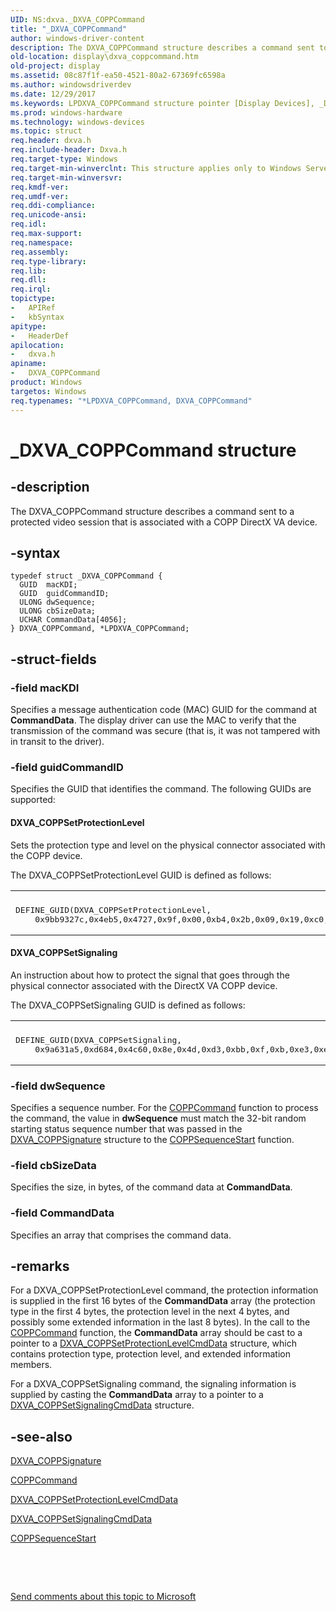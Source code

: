 ```yaml
---
UID: NS:dxva._DXVA_COPPCommand
title: "_DXVA_COPPCommand"
author: windows-driver-content
description: The DXVA_COPPCommand structure describes a command sent to a protected video session that is associated with a COPP DirectX VA device.
old-location: display\dxva_coppcommand.htm
old-project: display
ms.assetid: 08c87f1f-ea50-4521-80a2-67369fc6598a
ms.author: windowsdriverdev
ms.date: 12/29/2017
ms.keywords: LPDXVA_COPPCommand structure pointer [Display Devices], _DXVA_COPPCommand, DXVA_COPPCommand, LPDXVA_COPPCommand, display.dxva_coppcommand, dxva/LPDXVA_COPPCommand, DXVA_COPPCommand structure [Display Devices], *LPDXVA_COPPCommand, dxva/DXVA_COPPCommand, dxvaref_e27ea691-6ae9-41fc-9649-670231cb5ce8.xml
ms.prod: windows-hardware
ms.technology: windows-devices
ms.topic: struct
req.header: dxva.h
req.include-header: Dxva.h
req.target-type: Windows
req.target-min-winverclnt: This structure applies only to Windows Server 2003 with SP1 and later, and Windows XP with SP2 and later.
req.target-min-winversvr: 
req.kmdf-ver: 
req.umdf-ver: 
req.ddi-compliance: 
req.unicode-ansi: 
req.idl: 
req.max-support: 
req.namespace: 
req.assembly: 
req.type-library: 
req.lib: 
req.dll: 
req.irql: 
topictype:
-	APIRef
-	kbSyntax
apitype:
-	HeaderDef
apilocation:
-	dxva.h
apiname:
-	DXVA_COPPCommand
product: Windows
targetos: Windows
req.typenames: "*LPDXVA_COPPCommand, DXVA_COPPCommand"
---
```


# _DXVA_COPPCommand structure


## -description


The DXVA_COPPCommand structure describes a command sent to a protected video session that is associated with a COPP DirectX VA device.


## -syntax


````
typedef struct _DXVA_COPPCommand {
  GUID  macKDI;
  GUID  guidCommandID;
  ULONG dwSequence;
  ULONG cbSizeData;
  UCHAR CommandData[4056];
} DXVA_COPPCommand, *LPDXVA_COPPCommand;
````


## -struct-fields




### -field macKDI

Specifies a message authentication code (MAC) GUID for the command at <b>CommandData</b>. The display driver can use the MAC to verify that the transmission of the command was secure (that is, it was not tampered with in transit to the driver). 


### -field guidCommandID

Specifies the GUID that identifies the command. The following GUIDs are supported:




#### DXVA_COPPSetProtectionLevel

Sets the protection type and level on the physical connector associated with the COPP device.

The DXVA_COPPSetProtectionLevel GUID is defined as follows:
<div class="code"><span codelanguage=""><table>
<tr>
<th></th>
</tr>
<tr>
<td>
<pre>DEFINE_GUID(DXVA_COPPSetProtectionLevel,
    0x9bb9327c,0x4eb5,0x4727,0x9f,0x00,0xb4,0x2b,0x09,0x19,0xc0,0xda);</pre>
</td>
</tr>
</table></span></div>

#### DXVA_COPPSetSignaling

An instruction about how to protect the signal that goes through the physical connector associated with the DirectX VA COPP device.

The DXVA_COPPSetSignaling GUID is defined as follows:
<div class="code"><span codelanguage=""><table>
<tr>
<th></th>
</tr>
<tr>
<td>
<pre>DEFINE_GUID(DXVA_COPPSetSignaling,
    0x9a631a5,0xd684,0x4c60,0x8e,0x4d,0xd3,0xbb,0xf,0xb,0xe3,0xee);</pre>
</td>
</tr>
</table></span></div>

### -field dwSequence

Specifies a sequence number. For the <a href="https://msdn.microsoft.com/library/windows/hardware/ff539642">COPPCommand</a> function to process the command, the value in <b>dwSequence</b> must match the 32-bit random starting status sequence number that was passed in the <a href="..\dxva\ns-dxva-_dxva_coppsignature.md">DXVA_COPPSignature</a> structure to the <a href="https://msdn.microsoft.com/library/windows/hardware/ff540421">COPPSequenceStart</a> function.


### -field cbSizeData

Specifies the size, in bytes, of the command data at <b>CommandData</b>.


### -field CommandData

Specifies an array that comprises the command data. 


## -remarks


For a DXVA_COPPSetProtectionLevel command, the protection information is supplied in the first 16 bytes of the <b>CommandData</b> array (the protection type in the first 4 bytes, the protection level in the next 4 bytes, and possibly some extended information in the last 8 bytes). In the call to the <a href="https://msdn.microsoft.com/library/windows/hardware/ff539642">COPPCommand</a> function, the <b>CommandData</b> array should be cast to a pointer to a <a href="..\dxva\ns-dxva-_dxva_coppsetprotectionlevelcmddata.md">DXVA_COPPSetProtectionLevelCmdData</a> structure, which contains protection type, protection level, and extended information members. 

For a DXVA_COPPSetSignaling command, the signaling information is supplied by casting the <b>CommandData</b> array to a pointer to a <a href="..\dxva\ns-dxva-_dxva_coppsetsignalingcmddata.md">DXVA_COPPSetSignalingCmdData</a> structure. 



## -see-also

<a href="..\dxva\ns-dxva-_dxva_coppsignature.md">DXVA_COPPSignature</a>

<a href="https://msdn.microsoft.com/library/windows/hardware/ff539642">COPPCommand</a>

<a href="..\dxva\ns-dxva-_dxva_coppsetprotectionlevelcmddata.md">DXVA_COPPSetProtectionLevelCmdData</a>

<a href="..\dxva\ns-dxva-_dxva_coppsetsignalingcmddata.md">DXVA_COPPSetSignalingCmdData</a>

<a href="https://msdn.microsoft.com/library/windows/hardware/ff540421">COPPSequenceStart</a>

 

 

<a href="mailto:wsddocfb@microsoft.com?subject=Documentation%20feedback [display\display]:%20DXVA_COPPCommand structure%20 RELEASE:%20(12/29/2017)&amp;body=%0A%0APRIVACY STATEMENT%0A%0AWe use your feedback to improve the documentation. We don't use your email address for any other purpose, and we'll remove your email address from our system after the issue that you're reporting is fixed. While we're working to fix this issue, we might send you an email message to ask for more info. Later, we might also send you an email message to let you know that we've addressed your feedback.%0A%0AFor more info about Microsoft's privacy policy, see http://privacy.microsoft.com/en-us/default.aspx." title="Send comments about this topic to Microsoft">Send comments about this topic to Microsoft</a>

